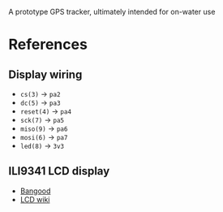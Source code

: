 A prototype GPS tracker, ultimately intended for on-water use

# References


## Display wiring

* `cs(3)` -> `pa2`
* `dc(5)` -> `pa3`
* `reset(4)` -> `pa4`
* `sck(7)` -> `pa5`
* `miso(9)` -> `pa6`
* `mosi(6)` -> `pa7`
* `led(8)` -> `3v3`     

## ILI9341 LCD display 
* [Bangood][d1]
* [LCD wiki][d2] 


[d1]: https://www.banggood.com/2_8-Inch-ILI9341-240x320-SPI-TFT-LCD-Display-Touch-Panel-SPI-Serial-Port-Module-p-1206782.html?utm_design=41&utm_source=emarsys&utm_medium=Neworder171109&utm_campaign=trigger-order&utm_content=winna&sc_src=email_2675773&sc_eh=21f37653fca5377d1&sc_llid=19298040&sc_lid=105229698&sc_uid=hQEM7SCWDE&cur_warehouse=USA

[d2]: http://www.lcdwiki.com/2.8inch_SPI_Module_ILI9341_SKU:MSP2807